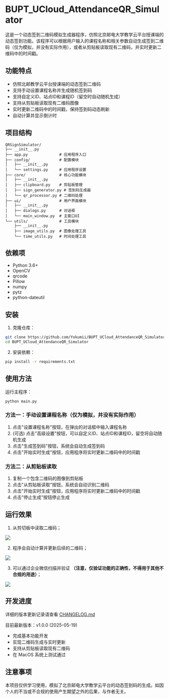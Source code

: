 # BUPT_UCloud_AttendanceQR_Simulator

这是一个动态签到二维码模拟生成器程序，仿照北京邮电大学教学云平台授课端的动态签到功能。该程序可以根据用户输入的课程名称和相关参数自动生成签到二维码（仅为模拟，并没有实际作用），或者从剪贴板读取现有二维码，并实时更新二维码中的时间戳。

## 功能特点

- 仿照北邮教学云平台授课端的动态签到二维码
- 支持手动设置课程名称并生成随机签到码
- 支持自定义ID、站点ID和课程ID（留空时自动随机生成）
- 支持从剪贴板读取现有二维码图像
- 实时更新二维码中的时间戳，保持签到码动态刷新
- 自动计算并显示倒计时

## 项目结构

```
QRSignSimulator/
├── __init__.py
├── app.py              # 应用程序入口
├── config/             # 配置模块
│   ├── __init__.py
│   └── settings.py     # 应用程序设置
├── core/               # 核心功能模块
│   ├── __init__.py
│   ├── clipboard.py    # 剪贴板管理
│   ├── sign_generator.py # 签到码生成器
│   └── qr_processor.py # 二维码处理
├── ui/                 # 用户界面模块
│   ├── __init__.py
│   ├── dialogs.py      # 对话框
│   └── main_window.py  # 主窗口UI
└── utils/              # 工具模块
    ├── __init__.py
    ├── image_utils.py  # 图像处理工具
    └── time_utils.py   # 时间处理工具
```

## 依赖项

- Python 3.6+
- OpenCV
- qrcode
- Pillow
- numpy
- pytz
- python-dateutil

## 安装

1. 克隆仓库：

```bash
git clone https://github.com/Yokumii/BUPT_UCloud_AttendanceQR_Simulator.git
cd BUPT_UCloud_AttendanceQR_Simulator
```

2. 安装依赖：

```bash
pip install -r requirements.txt
```

## 使用方法

运行主程序：

```bash
python main.py
```

### 方法一：手动设置课程名称（仅为模拟，并没有实际作用）
1. 点击"设置课程名称"按钮，在弹出的对话框中输入课程名称
2. (可选) 点击"高级设置"按钮，可以自定义ID、站点ID和课程ID，留空将自动随机生成
3. 点击"生成签到码"按钮，系统会自动生成签到码
4. 点击"开始实时生成"按钮，应用程序将实时更新二维码中的时间戳

### 方法二：从剪贴板读取
1. 复制一个包含二维码的图像到剪贴板
2. 点击"从剪贴板读取"按钮，系统会自动识别二维码
3. 点击"开始实时生成"按钮，应用程序将实时更新二维码中的时间戳
4. 点击"停止生成"按钮停止生成

## 运行效果

1. 从剪切板中读取二维码；

![](https://cdn.jsdelivr.net/gh/Yokumii/MyPicBucket@img/img/202505191735291.png)

2. 程序会自动计算并更新后续的二维码；

![](https://cdn.jsdelivr.net/gh/Yokumii/MyPicBucket@img/img/202505191736242.png)

3. 可以通过企业微信扫描并验证 **（注意，仅验证功能的正确性，不得用于其他不合规的用途）**；

![](https://cdn.jsdelivr.net/gh/Yokumii/MyPicBucket@img/img/202505191738146.png)

## 开发进度

详细的版本更新记录请查看 [CHANGELOG.md](./CHANGELOG.md)

目前最新版本：v1.0.0 (2025-05-19)
- 完成基本功能开发
- 实现二维码生成与实时更新
- 支持从剪贴板读取现有二维码
- 在 MacOS 系统上测试通过

## 注意事项

本项目仅供学习使用，模拟了北京邮电大学教学云平台的动态签到码的生成。如因个人的不当或不合规的使用产生期望之外的后果，与作者无关。
